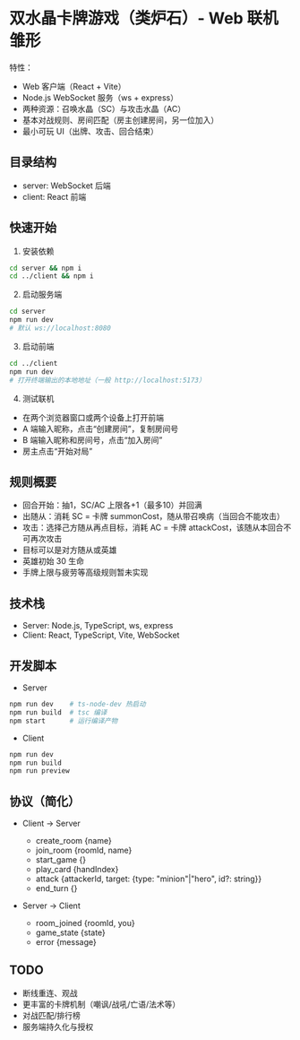 # 双水晶卡牌游戏（类炉石）- Web 联机雏形

特性：
- Web 客户端（React + Vite）
- Node.js WebSocket 服务（ws + express）
- 两种资源：召唤水晶（SC）与攻击水晶（AC）
- 基本对战规则、房间匹配（房主创建房间，另一位加入）
- 最小可玩 UI（出牌、攻击、回合结束）

## 目录结构
- server: WebSocket 后端
- client: React 前端

## 快速开始

1. 安装依赖
```bash
cd server && npm i
cd ../client && npm i
```

2. 启动服务端
```bash
cd server
npm run dev
# 默认 ws://localhost:8080
```

3. 启动前端
```bash
cd ../client
npm run dev
# 打开终端输出的本地地址（一般 http://localhost:5173）
```

4. 测试联机
- 在两个浏览器窗口或两个设备上打开前端
- A 端输入昵称，点击“创建房间”，复制房间号
- B 端输入昵称和房间号，点击“加入房间”
- 房主点击“开始对局”

## 规则概要
- 回合开始：抽1，SC/AC 上限各+1（最多10）并回满
- 出随从：消耗 SC = 卡牌 summonCost，随从带召唤病（当回合不能攻击）
- 攻击：选择己方随从再点目标，消耗 AC = 卡牌 attackCost，该随从本回合不可再次攻击
- 目标可以是对方随从或英雄
- 英雄初始 30 生命
- 手牌上限与疲劳等高级规则暂未实现

## 技术栈
- Server: Node.js, TypeScript, ws, express
- Client: React, TypeScript, Vite, WebSocket

## 开发脚本

- Server
```bash
npm run dev    # ts-node-dev 热启动
npm run build  # tsc 编译
npm start      # 运行编译产物
```

- Client
```bash
npm run dev
npm run build
npm run preview
```

## 协议（简化）
- Client -> Server
  - create_room {name}
  - join_room {roomId, name}
  - start_game {}
  - play_card {handIndex}
  - attack {attackerId, target: {type: "minion"|"hero", id?: string}}
  - end_turn {}

- Server -> Client
  - room_joined {roomId, you}
  - game_state {state}
  - error {message}

## TODO
- 断线重连、观战
- 更丰富的卡牌机制（嘲讽/战吼/亡语/法术等）
- 对战匹配/排行榜
- 服务端持久化与授权